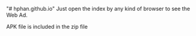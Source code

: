 "# hphan.github.io" 
Just open the index by any kind of browser to see the Web Ad.

APK file is included in the zip file
